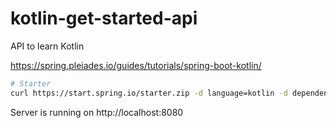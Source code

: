 # kotlin-get-started-api
API to learn Kotlin

https://spring.pleiades.io/guides/tutorials/spring-boot-kotlin/

```bash
# Starter
curl https://start.spring.io/starter.zip -d language=kotlin -d dependencies=web,mustache,jpa,h2,devtools -d packageName=kotlin.get.started.api -d name=Blog -d type=maven-project -o blog.zip
```

Server is running on http://localhost:8080